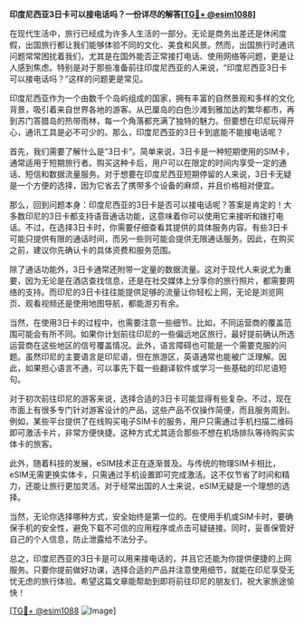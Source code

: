 **印度尼西亚3日卡可以接电话吗？一份详尽的解答[[TG💪+ @esim1088](https://t.me/s/esim1088)]**

在现代生活中，旅行已经成为许多人生活的一部分。无论是商务出差还是休闲度假，出国旅行都让我们能够体验不同的文化、美食和风景。然而，出国旅行时通讯问题常常困扰着我们，尤其是在国外能否正常接打电话、使用网络等问题，更是让人感到焦虑。特别是对于那些准备前往印度尼西亚的人来说，“印度尼西亚3日卡可以接电话吗？”这样的问题更是常见。

印度尼西亚作为一个由数千个岛屿组成的国家，拥有丰富的自然景观和多样的文化背景，吸引着来自世界各地的游客。从巴厘岛的白色沙滩到雅加达的繁华都市，再到苏门答腊岛的热带雨林，每一个角落都充满了独特的魅力。但要想在印尼玩得开心，通讯工具是必不可少的。那么，印度尼西亚的3日卡到底能不能接电话呢？

首先，我们需要了解什么是“3日卡”。简单来说，3日卡是一种短期使用的SIM卡，通常适用于短期旅行者。购买这种卡后，用户可以在限定的时间内享受一定的通话、短信和数据流量服务。对于想要在印度尼西亚短期停留的人来说，3日卡无疑是一个方便的选择，因为它省去了携带多个设备的麻烦，并且价格相对便宜。

那么，回到问题本身：印度尼西亚的3日卡是否可以接电话呢？答案是肯定的！大多数印尼的3日卡都支持语音通话功能，这意味着你可以使用它来接听和拨打电话。不过，在选择3日卡时，你需要仔细查看其提供的具体服务内容。有些3日卡可能只提供有限的通话时间，而另一些则可能会提供无限通话服务。因此，在购买之前，建议你先确认卡的具体资费和服务范围。

除了通话功能外，3日卡通常还附带一定量的数据流量。这对于现代人来说尤为重要，因为无论是在酒店查找信息，还是在社交媒体上分享你的旅行照片，都需要网络的支持。而印尼的3日卡往往能提供足够的流量让你轻松上网，无论是浏览网页、观看视频还是使用地图导航，都能游刃有余。

当然，在使用3日卡的过程中，也需要注意一些细节。比如，不同运营商的覆盖范围可能会有所不同。如果你计划前往印尼的一些偏远地区旅行，最好提前确认所选运营商在这些地区的信号覆盖情况。此外，语言障碍也可能是一个需要克服的问题。虽然印尼的主要语言是印尼语，但在旅游区，英语通常也能被广泛理解。因此，如果担心语言不通，可以事先下载一些翻译软件或学习一些基础的印尼语短句。

对于初次前往印尼的游客来说，选择合适的3日卡可能显得有些复杂。不过，现在市面上有很多专门针对游客设计的产品，这些产品不仅操作简便，而且服务周到。例如，某些平台提供了在线购买电子SIM卡的服务，用户只需通过手机扫描二维码即可激活卡片，非常方便快捷。这种方式尤其适合那些不想在机场排队等待购买实体卡的旅客。

此外，随着科技的发展，eSIM技术正在逐渐普及。与传统的物理SIM卡相比，eSIM无需更换实体卡，只需通过手机设置即可完成激活。这不仅节省了时间和精力，还能让旅行更加灵活。对于经常出国的人士来说，eSIM无疑是一个理想的选择。

当然，无论你选择哪种方式，安全始终是第一位的。在使用手机或SIM卡时，要确保手机的安全性，避免下载不可信的应用程序或点击可疑链接。同时，妥善保管好自己的个人信息，防止泄露给不法分子。

总之，印度尼西亚的3日卡是可以用来接电话的，并且它还能为你提供便捷的上网服务。只要你提前做好功课，选择合适的产品并注意使用细节，就能在印尼享受无忧无虑的旅行体验。希望这篇文章能帮助到即将前往印尼的朋友们，祝大家旅途愉快！

[[TG💪+ @esim1088](https://t.me/s/esim1088) ![Image](https://i.postimg.cc/4NQfJmqS/Snipaste-2025-05-13-00-14-12.png)]